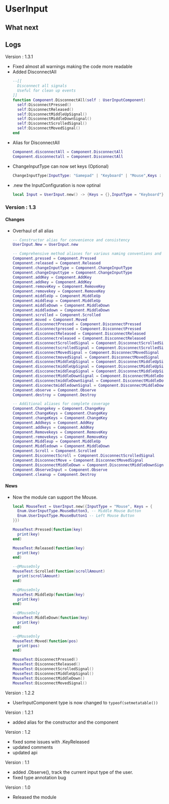 # UserInput

## What next

## Logs

Version : 1.3.1
- Fixed almost all warnings making the code more readable
- Added DisconnectAll
  ```lua
  --[[
  	Disconnect all signals
  	Useful for clean up events
  ]]
  function Component.DisconnectAll(self : UserInputComponent)
  	self:DisconnectPressed()
  	self:DisconnectReleased()
  	self:DisconnectMiddleUpSignal()
  	self:DisconnectMiddleDownSignal()
  	self:DisconnectScrolledSignal()
  	self:DisconnectMovedSignal()
  end
  ```
- Alias for DisconnectAll
  ```lua
  Component.disconnectAll = Component.DisconnectAll
  Component.disconnectall = Component.DisconnectAll
  ```
- ChangeInputType can now set keys (Optional)
  ```lua
  ChangeInputType(InputType: "Gamepad" | "Keyboard" | "Mouse",Keys : {Enum.KeyCode | Enum.UserInputType}?) -- Empty by default
  ```
- .new the InputConfiguration is now optinal
  ```lua
  local Input = UserInput.new() -> {Keys = {},InputType = "Keyboard"}
  ```

### Version : 1.3

#### Changes

- Overhaul of all alias
  ```lua
  -- Constructor alias for convenience and consistency
  UserInput.New = UserInput.new

  -- Comprehensive method aliases for various naming conventions and case sensitivity
  Component.pressed = Component.Pressed
  Component.released = Component.Released
  Component.changeInputType = Component.ChangeInputType
  Component.changeInputtype = Component.ChangeInputType
  Component.addKey = Component.AddKey
  Component.addkey = Component.AddKey
  Component.removeKey = Component.RemoveKey
  Component.removekey = Component.RemoveKey
  Component.middleUp = Component.MiddleUp
  Component.middleup = Component.MiddleUp
  Component.middleDown = Component.MiddleDown
  Component.middledown = Component.MiddleDown
  Component.scrolled = Component.Scrolled
  Component.moved = Component.Moved
  Component.disconnectPressed = Component.DisconnectPressed
  Component.disconnectpressed = Component.DisconnectPressed
  Component.disconnectReleased = Component.DisconnectReleased
  Component.disconnectreleased = Component.DisconnectReleased
  Component.disconnectScrolledSignal = Component.DisconnectScrolledSignal
  Component.disconnectscrolledSignal = Component.DisconnectScrolledSignal
  Component.disconnectMovedSignal = Component.DisconnectMovedSignal
  Component.disconnectmovedSignal = Component.DisconnectMovedSignal
  Component.disconnectMiddleUpSignal = Component.DisconnectMiddleUpSignal
  Component.disconnectmiddleUpSignal = Component.DisconnectMiddleUpSignal
  Component.discconectmiddleupSignal = Component.DisconnectMiddleUpSignal
  Component.disconnectMiddleDownSignal = Component.DisconnectMiddleDownSignal
  Component.disconnectmiddleDownSignal = Component.DisconnectMiddleDownSignal
  Component.disconectmiddledownSignal = Component.DisconnectMiddleDownSignal
  Component.observe = Component.Observe
  Component.destroy = Component.Destroy
  
  -- Additional aliases for complete coverage
  Component.Changekey = Component.ChangeKey
  Component.ChangeKeys = Component.ChangeKey
  Component.changeKeys = Component.ChangeKey
  Component.Addkeys = Component.AddKey
  Component.addkeys = Component.AddKey
  Component.Removekeys = Component.RemoveKey
  Component.removekeys = Component.RemoveKey
  Component.Middleup = Component.MiddleUp
  Component.Middledown = Component.MiddleDown
  Component.Scroll = Component.Scrolled
  Component.DisconnectScroll = Component.DisconnectScrolledSignal
  Component.DisconnectMove = Component.DisconnectMovedSignal
  Component.DisconnectMiddleDown = Component.DisconnectMiddleDownSignal
  Component.ObserveInput = Component.Observe
  Component.cleanup = Component.Destroy
  ```

#### News
- Now the module can support the Mouse.
  ```lua
  local MouseTest = UserInput.new({InputType = "Mouse", Keys = {
  	Enum.UserInputType.MouseButton3, -- Middle Mouse Button
  	Enum.UserInputType.MouseButton1 -- Left Mouse Button
  }})
  
  MouseTest:Pressed(function(key)
  	print(key)
  end)
  
  MouseTest:Released(function(key)
  	print(key)
  end)
  
  --@MouseOnly
  MouseTest:Scrolled(function(scrollAmount)
  	print(scrollAmount)
  end)
  
  --@MouseOnly
  MouseTest:MiddleUp(function(key)
  	print(key)
  end)
  
  --@MouseOnly
  MouseTest:MiddleDown(function(key)
  	print(key)
  end)
  
  --@MouseOnly
  MouseTest:Moved(function(pos)
  	print(pos)
  end)
  
  MouseTest:DisconnectPressed()
  MouseTest:DisconnectReleased()
  MouseTest:DisconnectScrolledSignal()
  MouseTest:DisconnectMiddleUpSignal()
  MouseTest:DisconnectMiddleDown()
  MouseTest:DisconnectMovedSignal()
  ```

Version : 1.2.2
- UserInputComponent type is now changed to `typeof(setmetatable())`

Version : 1.2.1
- added alias for the constructor and the component

Version : 1.2
- fixed some issues with .KeyReleased
- updated comments
- updated api

Version : 1.1
- added .Observe(), track the current input type of the user.
- fixed type annotation bug

Version : 1.0
- Released the module
